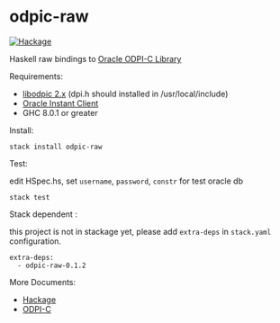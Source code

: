 # odpic-raw

[![Hackage](https://img.shields.io/hackage/v/protolude.svg)](https://hackage.haskell.org/package/odpic-raw)


Haskell raw bindings to [Oracle ODPI-C Library](https://github.com/oracle/odpi)


Requirements:

  * [libodpic 2.x](https://github.com/oracle/odpi/releases) (dpi.h should installed in /usr/local/include)
  * [Oracle Instant Client](http://www.oracle.com/technetwork/database/features/instant-client/index-097480.html)
  * GHC 8.0.1 or greater
  
Install:

```
stack install odpic-raw
```


Test:

edit HSpec.hs, set `username`, `password`, `constr` for test oracle db
```
stack test
```

Stack dependent :

this project is not in stackage yet, please add `extra-deps` in `stack.yaml` configuration.

```
extra-deps:
  - odpic-raw-0.1.2
```

More Documents:

 * [Hackage](https://hackage.haskell.org/package/odpic-raw)
 * [ODPI-C](https://oracle.github.io/odpi/doc/)
